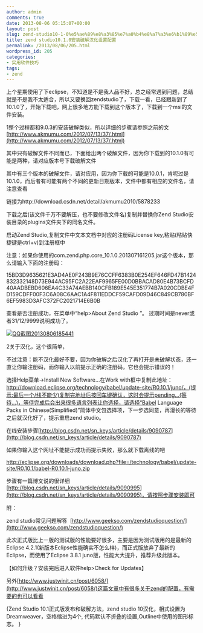 ```yaml
---
author: admin
comments: true
date: 2013-08-06 05:15:07+00:00
layout: post
slug: zend-studio10-1-0%e5%ae%89%e8%a3%85%e7%a0%b4%e8%a7%a3%e6%b1%89%e5%8c%96%e8%ae%be%e7%bd%ae%e9%85%8d%e7%bd%ae
title: zend studio10.1.0安装破解汉化设置配置
permalink: /2013/08/06/205.html
wordpress_id: 205
categories:
- 实用软件技巧
tags:
- zend
---
```


上个星期使用了下eclipse，不知道是不是我人品不好，总之经常遇到问题，总结就是不是我不太适合，所以又要换回zendstudio了，下载一看，已经跟新到了10.1.0了，开始下载吧，网上很多地方能下载到这个版本了，下载到一个msi的文件安装。

1整个过程都和9.0.3的安装破解类似，所以详细的步骤请参照之前的文[http://www.akmumu.com/2012/07/13/37/.html](http://www.akmumu.com/2012/07/13/37/.html)

其中只有破解文件不同而已，下面给出两个破解文件，因为你下载到的10.1.0有可能是两种，请对应版本号下载破解文件

其中有三个版本的破解文件，请对应用，因为你下载的可能是10.0.1，肯呢过是10.1.0，而后者有可能有两个不同的更新日期版本，文件中都有相应的文件名，请注意查看

链接为http://download.csdn.net/detail/akmumu2010/5878233

下载之后(该文件千万不要解压，也不要修改文件名)复制并替换你Zend Studio安装目录的plugins文件夹下的同名文件。

启动Zend Studio,复制文件中文本文档中对应的注册码License key,粘贴(粘贴快捷键是ctrl+v)到注册框中

注意：如果你使用的com.zend.php.core_10.1.0.201307161205.jar这个版本，那么请输入下面的注册码：

15BD3D9635621E3AD4AE0F243B9E76CCFF6383B0E254EF646FD47B1424832332148D73E944AC95FC2A22EAF9965FE00D0BBACAD80E4B73BCFD40AADBEBD606EA4C33A74AEBB140CFB189E545E351774B7A020CDBE4FD159CDFF00F3C6A08C6AAC1A4F811EDDCF59CAFD09D46C849CB780BF6EF5983D3AFC372FC2021714E6B0B

查看是否注册成功，在菜单中“help>About Zend Studio ”。 过期时间是never或者31/12/9999说明成功了。

[![QQ截图20130806185441](http://akmumu-wordpress.stor.sinaapp.com/uploads/2013/08/QQ截图20130806185441.png)](http://akmumu-wordpress.stor.sinaapp.com/uploads/2013/08/QQ截图20130806185441.png)

2关于汉化，这个很简单，

不过注意：能不汉化最好不要，因为你破解之后汉化了再打开是未破解状态，还一直让你输注册码，而你输入以前提示正确的注册码，它也会提示错误的！

选择Help菜单->Install New Software...在Work with框中复制此地址：http://download.eclipse.org/technology/babel/update-site/R0.10.1/juno/，(提示:最后一个/线不能少)复制完地址后按回车键确认，这时会提示pending...(等待...)，等侍完成后会出来很多语言列表让你选择，请选择“Babel Language Packs in Chinese(Simplified)”简体中文包选择项，下一步选同意，再漫长的等待之后就汉化好了，提示重启zend studio。

在线安装步骤[http://blog.csdn.net/sn_keys/article/details/9090787](http://blog.csdn.net/sn_keys/article/details/9090787)

如果你输入这个网址不能提示成功而提示失败，那么就下载离线的吧

http://eclipse.org/downloads/download.php?file=/technology/babel/update-site/R0.10.1/babel-R0.10.1-juno.zip

步骤有一篇博文说的很详细[http://blog.csdn.net/sn_keys/article/details/9090995](http://blog.csdn.net/sn_keys/article/details/9090995)，请按照步骤安装即可

附：

zend studio常见问题解答  [http://www.geekso.com/zendstudioquestion/](http://www.geekso.com/zendstudioquestion/)

此次正式版比上一版的测试版的性能要好很多，主要是因为测试版用的是最新的Eclipse 4.2.1(新版本Eclipse性能确实不怎么样)，而正式版放弃了最新的Eclipse，而使用了Eclipse 3.8.1 juno版，性能大大提升，推荐升级此版本。

【如何升级？安装完后进入软件help>Check for Updates】

另外[http://www.justwinit.cn/post/6058/](http://www.justwinit.cn/post/6058/)这篇文章中有很多关于zend的配置，有需要的也可以看看

{Zend Studio 10.1正式版发布和破解方法，zend studio 10汉化，相式设置为Dreamweaver，空格缩进为4个, 代码默认不折叠的设置,Outline中使用的图形标志。 }
